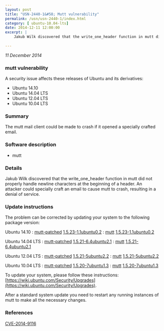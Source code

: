 ```yaml
---
layout: post
title: "USN-2440-1&#58; Mutt vulnerability"
permalink: /usn/usn-2440-1/index.html
category: [ ubuntu-10.04-lts]
date: 2014-12-11 12:00:00
excerpt: |
    Jakub Wilk discovered that the write_one_header function in mutt did not properly handle newline characters at the beginning of a header. An attacker could specially craft an email to cause mutt to crash, resulting in a denial of service. 
    
--- 
```

 
 

*11 December 2014*

### mutt vulnerability

A security issue affects these releases of Ubuntu and its derivatives:

* Ubuntu 14.10
* Ubuntu 14.04 LTS
* Ubuntu 12.04 LTS
* Ubuntu 10.04 LTS

### Summary

The mutt mail client could be made to crash if it opened a specially crafted email.

### Software description

* mutt 

### Details

Jakub Wilk discovered that the write_one_header function in mutt did not properly handle newline characters at the beginning of a header. An attacker could specially craft an email to cause mutt to crash, resulting in a denial of service. 

### Update instructions

The problem can be corrected by updating your system to the following package version:

Ubuntu 14.10
 : [mutt-patched](https://launchpad.net/ubuntu/+source/mutt) <span> [1.5.23-1.1ubuntu0.2](https://launchpad.net/ubuntu/+source/mutt/1.5.23-1.1ubuntu0.2) </span> 
 : [mutt](https://launchpad.net/ubuntu/+source/mutt) <span> [1.5.23-1.1ubuntu0.2](https://launchpad.net/ubuntu/+source/mutt/1.5.23-1.1ubuntu0.2) </span> 

Ubuntu 14.04 LTS
 : [mutt-patched](https://launchpad.net/ubuntu/+source/mutt) <span> [1.5.21-6.4ubuntu2.1](https://launchpad.net/ubuntu/+source/mutt/1.5.21-6.4ubuntu2.1) </span> 
 : [mutt](https://launchpad.net/ubuntu/+source/mutt) <span> [1.5.21-6.4ubuntu2.1](https://launchpad.net/ubuntu/+source/mutt/1.5.21-6.4ubuntu2.1) </span> 

Ubuntu 12.04 LTS
 : [mutt-patched](https://launchpad.net/ubuntu/+source/mutt) <span> [1.5.21-5ubuntu2.2](https://launchpad.net/ubuntu/+source/mutt/1.5.21-5ubuntu2.2) </span> 
 : [mutt](https://launchpad.net/ubuntu/+source/mutt) <span> [1.5.21-5ubuntu2.2](https://launchpad.net/ubuntu/+source/mutt/1.5.21-5ubuntu2.2) </span> 

Ubuntu 10.04 LTS
 : [mutt-patched](https://launchpad.net/ubuntu/+source/mutt) <span> [1.5.20-7ubuntu1.3](https://launchpad.net/ubuntu/+source/mutt/1.5.20-7ubuntu1.3) </span> 
 : [mutt](https://launchpad.net/ubuntu/+source/mutt) <span> [1.5.20-7ubuntu1.3](https://launchpad.net/ubuntu/+source/mutt/1.5.20-7ubuntu1.3) </span> 

To update your system, please follow these instructions: [https://wiki.ubuntu.com/Security/Upgrades](https://wiki.ubuntu.com/Security/Upgrades).

After a standard system update you need to restart any running instances of mutt to make all the necessary changes. 

### References

 
 [CVE-2014-9116](http://people.ubuntu.com/~ubuntu-security/cve/CVE-2014-9116)
 


